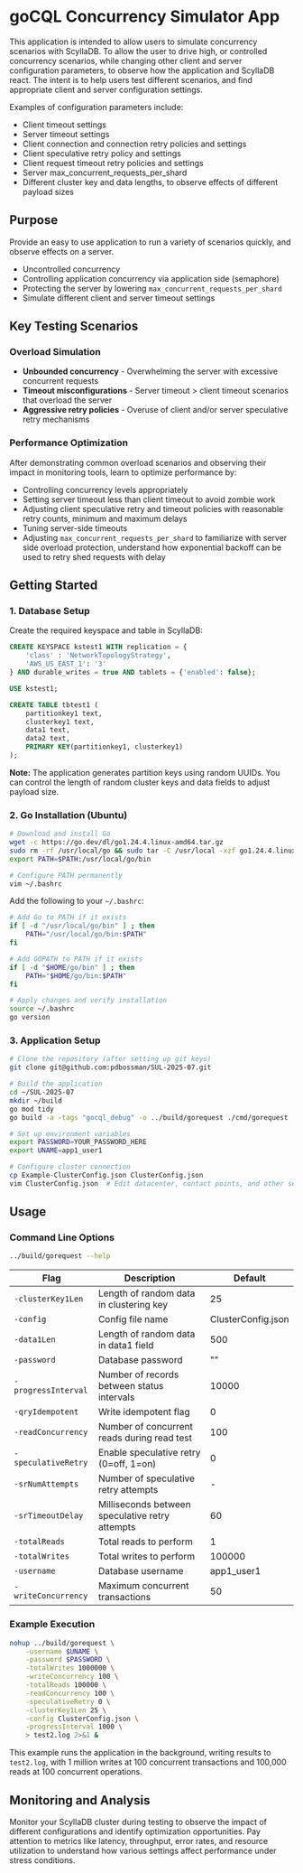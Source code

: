 # goCQL Concurrency Simulator App

This application is intended to allow users to simulate concurrency scenarios with ScyllaDB.  To allow the user to drive high, or controlled concurrency scenarios, while changing other client and server configuration parameters, to observe how the application and ScyllaDB react.
The intent is to help users test different scenarios, and find appropriate client and server configuration settings.

Examples of configuration parameters include:
- Client timeout settings
- Server timeout settings
- Client connection and connection retry policies and settings
- Client speculative retry policy and settings
- Client request timeout retry policies and settings
- Server max_concurrent_requests_per_shard
- Different cluster key and data lengths, to observe effects of different payload sizes

## Purpose

Provide an easy to use application to run a variety of scenarios quickly, and observe effects on a server.
- Uncontrolled concurrency
- Controlling application concurrency via application side (semaphore)
- Protecting the server by lowering `max_concurrent_requests_per_shard`
- Simulate different client and server timeout settings


## Key Testing Scenarios

### Overload Simulation
- **Unbounded concurrency** - Overwhelming the server with excessive concurrent requests
- **Timeout misconfigurations** - Server timeout > client timeout scenarios that overload the server
- **Aggressive retry policies** - Overuse of client and/or server speculative retry mechanisms

### Performance Optimization
After demonstrating common overload scenarios and observing their impact in monitoring tools, learn to optimize performance by:
- Controlling concurrency levels appropriately
- Setting server timeout less than client timeout to avoid zombie work
- Adjusting client speculative retry and timeout policies with reasonable retry counts, minimum and maximum delays
- Tuning server-side timeouts
- Adjusting `max_concurrent_requests_per_shard` to familiarize with server side overload protection, understand how exponential backoff can be used to retry shed requests with delay

## Getting Started

### 1. Database Setup

Create the required keyspace and table in ScyllaDB:

```sql
CREATE KEYSPACE kstest1 WITH replication = { 
    'class' : 'NetworkTopologyStrategy',
    'AWS_US_EAST_1': '3'
} AND durable_writes = true AND tablets = {'enabled': false};

USE kstest1; 

CREATE TABLE tbtest1 (
    partitionkey1 text,
    clusterkey1 text,
    data1 text,
    data2 text,
    PRIMARY KEY(partitionkey1, clusterkey1)
);
```

**Note:** The application generates partition keys using random UUIDs. You can control the length of random cluster keys and data fields to adjust payload size.

### 2. Go Installation (Ubuntu)

```bash
# Download and install Go
wget -c https://go.dev/dl/go1.24.4.linux-amd64.tar.gz
sudo rm -rf /usr/local/go && sudo tar -C /usr/local -xzf go1.24.4.linux-amd64.tar.gz
export PATH=$PATH:/usr/local/go/bin

# Configure PATH permanently
vim ~/.bashrc
```

Add the following to your `~/.bashrc`:

```bash
# Add Go to PATH if it exists
if [ -d "/usr/local/go/bin" ] ; then
    PATH="/usr/local/go/bin:$PATH"
fi

# Add GOPATH to PATH if it exists
if [ -d "$HOME/go/bin" ] ; then
    PATH="$HOME/go/bin:$PATH"
fi
```

```bash
# Apply changes and verify installation
source ~/.bashrc
go version
```

### 3. Application Setup

```bash
# Clone the repository (after setting up git keys)
git clone git@github.com:pdbossman/SUL-2025-07.git

# Build the application
cd ~/SUL-2025-07
mkdir ~/build
go mod tidy
go build -a -tags "gocql_debug" -o ../build/gorequest ./cmd/gorequest

# Set up environment variables
export PASSWORD=YOUR_PASSWORD_HERE
export UNAME=app1_user1

# Configure cluster connection
cp Example-ClusterConfig.json ClusterConfig.json
vim ClusterConfig.json  # Edit datacenter, contact points, and other settings
```

## Usage

### Command Line Options

```bash
../build/gorequest --help
```

| Flag | Description | Default |
|------|-------------|---------|
| `-clusterKey1Len` | Length of random data in clustering key | 25 |
| `-config` | Config file name | ClusterConfig.json |
| `-data1Len` | Length of random data in data1 field | 500 |
| `-password` | Database password | "" |
| `-progressInterval` | Number of records between status intervals | 10000 |
| `-qryIdempotent` | Write idempotent flag | 0 |
| `-readConcurrency` | Number of concurrent reads during read test | 100 |
| `-speculativeRetry` | Enable speculative retry (0=off, 1=on) | 0 |
| `-srNumAttempts` | Number of speculative retry attempts | - |
| `-srTimeoutDelay` | Milliseconds between speculative retry attempts | 60 |
| `-totalReads` | Total reads to perform | 1 |
| `-totalWrites` | Total writes to perform | 100000 |
| `-username` | Database username | app1_user1 |
| `-writeConcurrency` | Maximum concurrent transactions | 50 |

### Example Execution

```bash
nohup ../build/gorequest \
    -username $UNAME \
    -password $PASSWORD \
    -totalWrites 1000000 \
    -writeConcurrency 100 \
    -totalReads 100000 \
    -readConcurrency 100 \
    -speculativeRetry 0 \
    -clusterKey1Len 25 \
    -config ClusterConfig.json \
    -progressInterval 1000 \
    > test2.log 2>&1 &
```

This example runs the application in the background, writing results to `test2.log`, with 1 million writes at 100 concurrent transactions and 100,000 reads at 100 concurrent operations.

## Monitoring and Analysis

Monitor your ScyllaDB cluster during testing to observe the impact of different configurations and identify optimization opportunities. Pay attention to metrics like latency, throughput, error rates, and resource utilization to understand how various settings affect performance under stress conditions.